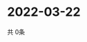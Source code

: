 # 2022-03-22
  共 0条

  <!-- BEGIN -->
  <!-- 最后更新时间Tue Mar 22 2022 13:15:47 GMT+0000 (Coordinated Universal Time) -->
  
  <!-- END -->
  
  
